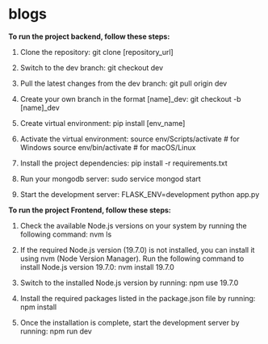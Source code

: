 # blogs

**To run the project backend, follow these steps:**

1) Clone the repository:
git clone [repository_url]

2) Switch to the dev branch:
git checkout dev
 
3) Pull the latest changes from the dev branch:
git pull origin dev
 
4) Create your own branch in the format [name]_dev:
git checkout -b [name]_dev

5) Create virtual environment:
pip install [env_name] 

6) Activate the virtual environment:
source env/Scripts/activate  # for Windows
source env/bin/activate      # for macOS/Linux

7) Install the project dependencies:
pip install -r requirements.txt

8) Run your mongodb server:
sudo service mongod start

9) Start the development server:
FLASK_ENV=development python app.py



**To run the project Frontend, follow these steps:**
1) Check the available Node.js versions on your system by running the following command:
nvm ls

2) If the required Node.js version (19.7.0) is not installed, you can install it using nvm (Node Version Manager). Run the following command to install Node.js version 19.7.0:
nvm install 19.7.0

3) Switch to the installed Node.js version by running:
npm use 19.7.0 

4) Install the required packages listed in the package.json file by running:
npm install

5) Once the installation is complete, start the development server by running:
npm run dev


